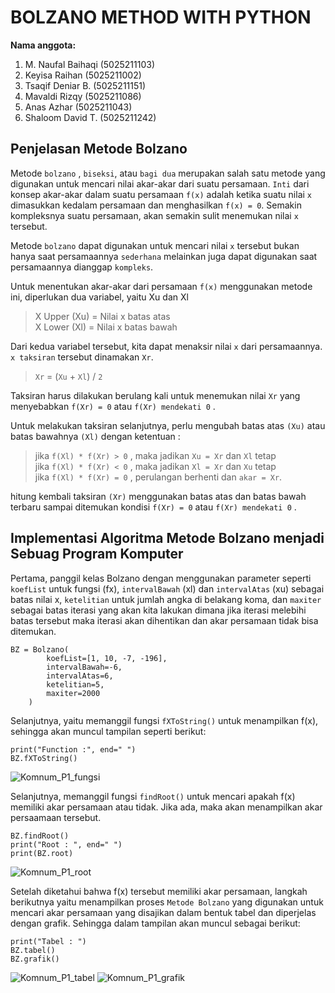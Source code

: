 # BOLZANO METHOD WITH PYTHON

**Nama anggota:**
1. M. Naufal Baihaqi    (5025211103)
2. Keyisa Raihan        (5025211002)
3. Tsaqif Deniar B.     (5025211151)
4. Mavaldi Rizqy        (5025211086)
5. Anas Azhar           (5025211043)
6. Shaloom David T.     (5025211242)


## Penjelasan Metode Bolzano

Metode `bolzano` , `biseksi`, atau `bagi dua` merupakan salah satu metode yang digunakan untuk mencari nilai akar-akar dari suatu persamaan. `Inti` dari konsep akar-akar dalam suatu persamaan `f(x)` adalah ketika suatu nilai `x` dimasukkan kedalam persamaan dan menghasilkan `f(x) = 0`. Semakin kompleksnya suatu persamaan, akan semakin sulit menemukan nilai `x` tersebut.

Metode `bolzano` dapat digunakan untuk mencari nilai `x` tersebut bukan hanya saat persamaannya `sederhana` melainkan juga dapat digunakan saat persamaannya dianggap `kompleks`.

Untuk menentukan akar-akar dari persamaan `f(x)` menggunakan metode ini, diperlukan dua variabel, yaitu Xu dan Xl

> X Upper (Xu)  = Nilai x batas atas\
X Lower (Xl)    = Nilai x batas bawah

Dari kedua variabel tersebut, kita dapat menaksir nilai `x` dari persamaannya. `x taksiran` tersebut dinamakan `Xr`.

>`Xr` = (`Xu` + `Xl`) / `2`

Taksiran harus dilakukan berulang kali untuk menemukan nilai `Xr` yang menyebabkan `f(Xr) = 0` atau `f(Xr) mendekati 0` . 

Untuk melakukan taksiran selanjutnya, perlu mengubah batas atas `(Xu)` atau batas bawahnya `(Xl)` dengan ketentuan :

>jika `f(Xl) * f(Xr) > 0` , maka jadikan `Xu = Xr` dan `Xl` tetap\
>jika `f(Xl) * f(Xr) < 0` , maka jadikan `Xl = Xr` dan `Xu` tetap\
>jika `f(Xl) * f(Xr) = 0` , perulangan berhenti dan `akar = Xr`.

hitung kembali taksiran `(Xr)` menggunakan batas atas dan batas bawah terbaru sampai ditemukan kondisi `f(Xr) = 0` atau `f(Xr) mendekati 0` . 


## Implementasi Algoritma Metode Bolzano menjadi Sebuag Program Komputer


Pertama, panggil kelas Bolzano dengan menggunakan parameter seperti `koefList` untuk fungsi (fx), `intervalBawah` (xl) dan `intervalAtas` (xu) sebagai batas nilai x, `ketelitian` untuk jumlah angka di belakang koma, dan `maxiter` sebagai batas iterasi yang akan kita lakukan dimana jika iterasi melebihi batas tersebut maka iterasi akan dihentikan dan akar persamaan tidak bisa ditemukan.
```
BZ = Bolzano(
        koefList=[1, 10, -7, -196],
        intervalBawah=-6,
        intervalAtas=6,
        ketelitian=5,
        maxiter=2000
    )
```



Selanjutnya, yaitu memanggil fungsi `fXToString()` untuk menampilkan f(x), sehingga akan muncul tampilan seperti berikut:
```
print("Function :", end=" ")
BZ.fXToString()
```
![Komnum_P1_fungsi](https://user-images.githubusercontent.com/99221296/197315887-678cc6d9-760e-4867-a168-db2be7dcf763.jpg)

Selanjutnya, memanggil fungsi `findRoot()` untuk mencari apakah f(x) memiliki akar persamaan atau tidak. Jika ada, maka akan menampilkan akar persaamaan tersebut.
```
BZ.findRoot()
print("Root : ", end=" ")
print(BZ.root)
```
![Komnum_P1_root](https://user-images.githubusercontent.com/99221296/197315889-9c2e0770-28bc-44e9-bca2-98669496c7d4.jpg)

Setelah diketahui bahwa f(x) tersebut memiliki akar persamaan, langkah berikutnya yaitu menampilkan proses `Metode Bolzano` yang digunakan untuk mencari akar persamaan yang disajikan dalam bentuk tabel dan diperjelas dengan grafik. Sehingga dalam tampilan akan muncul sebagai berikut:
```
print("Tabel : ")
BZ.tabel()
BZ.grafik()
```
![Komnum_P1_tabel](https://user-images.githubusercontent.com/99221296/197315891-5e3f62bf-9bdf-40a0-93ff-21c8a19699d4.jpg)
![Komnum_P1_grafik](https://user-images.githubusercontent.com/99221296/197315893-c1319b95-b8d2-4d96-852d-d22c80221747.jpg)
